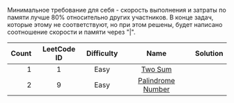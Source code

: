 Минимальное требование для себя - скорость выполнения и затраты по памяти лучше 80% относительно других участников. В 
конце задач, которые этому не соответствуют, но при этом решены, будет написано соотношение скорости и памяти через "|".


|     Count     | LeetCode ID   | Difficulty         | Name                                                               |  Solution  |
| -------------:|:-------------:|:------------------:|:------------------------------------------------------------------:|:-----------|
|1              |1              |Easy                |[Two Sum](leetcode.com/problems/two-sum)                            |            |
|2              |9              |Easy                |[Palindrome Number](leetcode.com/problems/palindrome-number)        |            |
